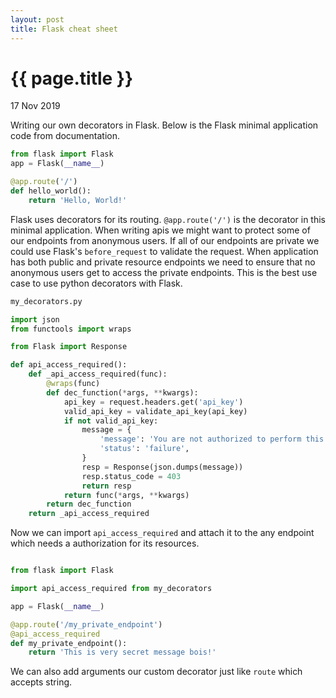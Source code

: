 ```yaml
---
layout: post
title: Flask cheat sheet
---
```


{{ page.title }}
================

<p class="meta">17 Nov 2019</p>

Writing our own decorators in Flask. Below is the Flask minimal application code from documentation.
```python
from flask import Flask
app = Flask(__name__)

@app.route('/')
def hello_world():
    return 'Hello, World!'
```
Flask uses decorators for its routing. `@app.route('/')` is the decorator in this minimal application. When writing apis we might want to protect some of our endpoints from anonymous users. If all of our endpoints are private we could use Flask's `before_request` to validate the request. When application has both public and private resource endpoints we need to ensure that no anonymous users get to access the private endpoints. This is the best use case to use python decorators with Flask.

```python
my_decorators.py

import json
from functools import wraps

from Flask import Response

def api_access_required():
    def _api_access_required(func):
        @wraps(func)
        def dec_function(*args, **kwargs):
            api_key = request.headers.get('api_key')
            valid_api_key = validate_api_key(api_key)
            if not valid_api_key:
                message = {
                    'message': 'You are not authorized to perform this action',
                    'status': 'failure',
                }
                resp = Response(json.dumps(message))
                resp.status_code = 403
                return resp
            return func(*args, **kwargs)
        return dec_function
    return _api_access_required
```
Now we can import `api_access_required` and attach it to the any endpoint which needs a authorization for its resources.

```python

from flask import Flask

import api_access_required from my_decorators

app = Flask(__name__)

@app.route('/my_private_endpoint')
@api_access_required
def my_private_endpoint():
    return 'This is very secret message bois!'
```

We can also add arguments our custom decorator just like `route` which accepts string.